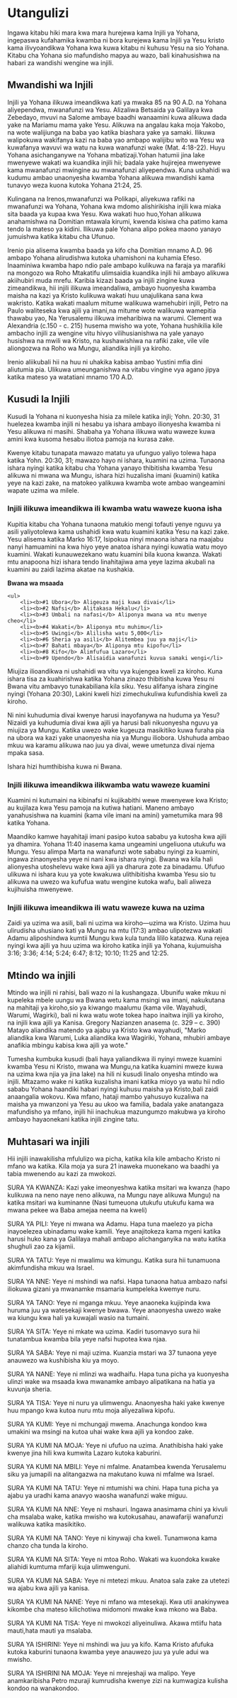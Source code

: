 # Utangulizi

Ingawa kitabu hiki mara kwa mara hurejewa kama Injili ya Yohana, ingepaswa kufahamika kwamba ni bora kurejewa kama Injili ya Yesu kristo kama ilivyoandikwa Yohana kwa kuwa kitabu ni kuhusu Yesu na sio Yohana. Kitabu cha Yohana sio mafundisho mapya au wazo, bali  kinahusishwa na habari za wandishi wengine wa injili.

## Mwandishi wa Injili

Injili ya Yohana ilikuwa imeandikwa kati ya mwaka 85 na 90 A.D. na Yohana aliyependwa, mwanafunzi wa Yesu. Alizaliwa Betsaida ya Galilaya kwa Zebedayo, mvuvi na Salome ambaye baadhi wanaamini kuwa alikuwa dada yake na Mariamu mama yake Yesu. Alikuwa na angalau kaka moja Yakobo, na wote walijiunga na baba yao katika biashara yake ya samaki. Ilikuwa walipokuwa wakifanya kazi na baba yao ambapo walijibu wito wa Yesu wa kuwafanya wavuvi wa watu na kuwa wanafunzi wake (Mat. 4:18-22). Huyu Yohana asichanganywe na Yohana mbatizaji.Yohan hatumii jina lake mwenyewe wakati wa kuandika injili hii; badala yake hujirejea mwenyewe kama mwanafunzi mwingine au mwanafunzi aliyependwa. Kuna ushahidi wa kudumu ambao unaonyesha kwamba Yohana alikuwa mwandishi kama tunavyo weza kuona kutoka Yohana 21:24, 25.

Kulingana na Irenos,mwanafunzi wa Polikapi, aliyekuwa rafiki na mwanafunzi wa Yohana, Yohana kwa mdomo alishirikisha injili kwa miaka sita baada ya kupaa kwa Yesu. Kwa wakati huo huo,Yohan alikuwa anahamishwa na Domitian mtawala kirumi, kwenda kisiwa cha patimo kama tendo la mateso ya kidini. Ilikuwa pale Yohana alipo pokea maono yanayo jumuishwa katika kitabu cha Ufunuo.

Irenio pia alisema kwamba baada ya kifo cha Domitian mnamo A.D. 96 ambapo Yohana alirudishwa kutoka uhamishoni na kuhamia Efeso. Inaaminiwa kwamba hapo ndio pale ambapo kulikuwa na faraja ya marafiki na mongozo wa Roho Mtakatifu ulimsaidia kuandika injili hii ambayo alikuwa akiihubiri muda mrefu. Karibia kizazi baada ya injili zingine kuwa zimeandikwa, hii injili ilikuwa imeandaliwa, ambayo huonyesha kwamba maisha na kazi ya Kristo kulikuwa wakati huu unajulikana sana kwa  wakristo. Katika wakati maalum mitume walikuwa wamehubiri injili, Petro na Paulo waliteseka kwa ajili ya imani,na mitume wote walikuwa wamepitia thawabu yao, Na Yerusalemu ilikuwa imeharibiwa na warumi. Clement wa Alexandria (c.150 - c. 215) husema mwisho wa yote, Yohana hushikilia kile ambacho injili za wengine vitu hivyo vilihusianishwa na yale yanayo husishwa na mwili wa Kristo, na kushawishiwa na rafiki zake, vile vile aliongozwa na Roho wa Mungu, aliandika injili ya kiroho.

Irenio aliikubali hii na huu ni uhakika kabisa ambao Yustini mfia dini aliutumia pia. Ulikuwa umeunganishwa na vitabu vingine vya agano jipya katika mateso ya watatiani mnamo 170 A.D.

## Kusudi la Injili

Kusudi la Yohana ni kuonyesha hisia za milele katika injli; Yohn. 20:30, 31 huelezea kwamba injili ni hesabu ya ishara ambayo ilionyesha kwamba ni Yesu alikuwa ni masihi. Shabaha ya Yohana ilikuwa watu waweze kuwa amini kwa kusoma hesabu iliotoa pamoja na kurasa zake.

Kwenye kitabu tunapata mawazo matatu ya ufunguo yaliyo tolewa hapa katika Yohn. 20:30, 31; mawazo hayo ni ishara, kuamini na uzima. Tunaona ishara nyingi katika kitabu cha Yohana yanayo thibitisha kwamba Yesu alikuwa ni mwana wa Mungu, ishara hizi huzalisha imani (kuamini) katika yeye na kazi zake, na matokeo yalikuwa kwamba wote ambao wangeamini wapate uzima wa milele.

### Injili ilikuwa imeandikwa ili kwamba watu waweze kuona isha

Kupitia kitabu cha Yohana tunaona matukio mengi tofauti yenye nguvu ya asili yaliyotolewa kama ushahidi kwa watu kuamini katika Yesu na kazi zake. Yesu alisema katika Marko 16:17, Isipokua ninyi mnaona ishara na maajabu nanyi hamuamini na kwa hiyo yeye anatoa ishara nyingi kuwatia watu moyo kuamini. Wakati kunauwezekano watu kuamini bila kuona kwanza. Wakati mtu anapoona hizi ishara tendo linahitajiwa ama yeye lazima akubali na kuamini au zaidi lazima akatae na kushakia.

<b>Bwana wa msaada</b>

	<ul>
		<li><b>#1 Ubora</b> Aligeuza maji kuwa divai</li>
		<li><b>#2 Nafsi</b> Alitakasa Hekalu</li>
		<li><b>#3 Umbali na nafasi</b> Aliponya mwana wa mtu mwenye cheo</li>
		<li><b>#4 Wakati</b> Aliponya mtu muhimu</li>
		<li><b>#5 Uwingi</b> Alilisha watu 5,000</li>
		<li><b>#6 Sheria ya asili</b> Alitembea juu ya maji</li>
		<li><b>#7 Bahati mbaya</b> Aliponya mtu kipofu</li>
		<li><b>#8 Kifo</b> Alimfufua Lazaro</li>
		<li><b>#9 Upendo</b> Alisaidia wanafunzi kuvua samaki wengi</li>
</ul>

Miujiza ilioandikwa ni ushahidi wa vitu vya kujengea kweli za kiroho. Kuna ishara tisa za kuahirishwa katika Yohana zinazo thibitisha kuwa Yesu ni Bwana vitu ambavyo tunakabiliana kila siku. Yesu alifanya ishara zingine nyingi (Yohana 20:30), Lakini kweli hizi zimechukuliwa kufundishia kweli za kiroho.

Ni nini kuhudumia divai kwenye harusi inayofanywa na huduma ya Yesu? Nizaidi ya kuhudumia divai kwa ajili ya harusi bali nikuonyesha nguvu ya miujiza ya Mungu. Katika uwezo wake kugeuza masikitiko kuwa furaha pia na ubora wa kazi yake unaonyesha nia ya Mungu iliobora. Ushuhuda ambao mkuu wa karamu alikuwa nao juu ya divai, wewe umetunza divai njema mpaka sasa.

Ishara hizi humthibisha kuwa ni Bwana.

### Injili ilikuwa imeandikwa ilikwamba watu waweze kuamini

Kuamini ni kutumaini na kibinafsi ni kujikabithi wewe mwenyewe kwa Kristo; au kujilaza kwa Yesu pamoja na kutiwa hatiani. Maneno ambayo yanahusishwa na kuamini (kama vile imani na amini) yametumika mara 98 katika Yohana.

Maandiko kamwe hayahitaji imani pasipo kutoa sababu ya kutosha kwa ajili ya dhamira. Yohana 11:40 inasema kama ungeamini ungeliuona utukufu wa Mungu. Yesu alimpa Marta na wanafunzi wote sababu nyingi za kuamini, ingawa zinaonyesha yeye ni nani kwa ishara nyingi. Bwana wa kila hali alionyesha utoshelevu wake kwa ajili ya dharura zote za binadamu. Ufufuo ulikuwa ni ishara kuu ya yote kwakuwa ulithibitisha kwamba Yesu sio tu alikuwa na uwezo wa kufufua watu wengine kutoka wafu, bali aliweza kujihuisha mwenyewe.

### Injili ilikuwa imeandikwa ili watu waweze kuwa na uzima

Zaidi ya  uzima wa asili, bali ni uzima wa kiroho&mdash;uzima wa Kristo. Uzima huu ulirudisha uhusiano kati ya Mungu na mtu (17:3) ambao ulipotezwa wakati Adamu aliposhindwa kumtii Mungu kwa kula tunda lililo katazwa. Kuna rejea nyingi kwa ajili ya huu uzima wa kiroho katika injili ya Yohana, kujumuisha 3:16; 3:36; 4:14; 5:24; 6:47; 8:12; 10:10; 11:25 and 12:25.

## Mtindo wa injili

Mtindo wa injili ni rahisi, bali wazo ni la kushangaza. Ubunifu wake mkuu ni kupeleka mbele uungu wa Bwana wetu kama msingi wa imani, nakukutana na mahitaji ya kiroho,sio ya kiwango maalumu (kama vile. Wayahudi, Warumi, Wagirki), bali ni kwa watu wote tokea hapo inaitwa injili ya kiroho, na injili kwa ajili ya Kanisa. Gregory Nazianzen anasema (c. 329 – c. 390) Matayo aliandika matendo ya ajabu ya Kristo kwa wayahudi, "Marko aliandika kwa Warumi, Luka aliandika kwa Wagiriki, Yohana, mhubiri ambaye anafikia mbingu kabisa kwa ajili ya wote."

Tumesha kumbuka kusudi (bali haya yaliandikwa ili nyinyi mweze kuamini kwamba Yesu ni Kristo, mwana wa Mungu,na katika kuamini mweze kuwa na uzima kwa njia ya jina lake) na hili ni kusudi linalo onyesha mtindo wa injili. Mtazamo wake ni katika kuzalisha imani katika mioyo ya watu hii ndio sababu Yohana haandiki habari nyingi kuhusu maisha ya Kristo,bali zaidi anaangalia wokovu. Kwa mfano, hataji mambo yahusuyo kuzaliwa na maisha ya mwanzoni ya Yesu au ukoo wa familia, badala yake anatangaza mafundisho ya mfano, injili hii inachukua mazungumzo makubwa ya kiroho ambayo hayaonekani katika injili zingine tatu.

## Muhtasari wa injili

Hii injili inawakilisha mfululizo wa picha, katika kila kile ambacho Kristo ni mfano wa katika. Kila moja ya sura 21 inaweka muonekano wa baadhi ya tabia mwenendo au kazi za mwokozi.

SURA YA KWANZA: Kazi yake imeonyeshwa katika msitari wa kwanza (hapo kulikuwa na neno naye neno alikuwa, na Mungu naye alikuwa Mungu) na katika msitari wa kuminanne (Nasi tumeuona utukufu utukufu kama wa mwana pekee wa Baba amejaa neema na kweli)

SURA YA PILI: Yeye ni mwana wa Adamu. Hapa tuna maelezo ya picha inayoelezea ubinadamu wake kamili. Yeye anajitokeza kama mgeni katika harusi huko kana ya Galilaya mahali ambapo alichanganyika na watu katika shughuli zao za kijamii.

SURA YA TATU: Yeye ni mwalimu wa kimungu. Katika sura hii tunamuona akimfundisha mkuu wa Israel.

SURA YA NNE: Yeye ni mshindi wa nafsi. Hapa tunaona hatua ambazo nafsi iliokuwa  gizani ya mwanamke msamaria kumpeleka kwemye nuru.

SURA YA TANO: Yeye ni mganga mkuu. Yeye anaoneka kujipinda kwa huruma juu ya watesekaji kwenye bwawa. Yeye anaonyesha uwezo wake wa kiungu kwa hali ya kuwajali wasio na tumaini.

SURA YA SITA: Yeye ni mkate wa uzima. Kadiri tusomavyo sura hii tunatambua kwamba bila yeye nafsi hupotea kwa njaa.

SURA YA SABA: Yeye ni maji uzima. Kuanzia mstari wa 37 tunaona yeye anauwezo wa kushibisha kiu ya moyo.

SURA YA NANE: Yeye ni mlinzi wa wadhaifu. Hapa tuna picha ya kuonyesha ulinzi wake wa msaada kwa mwanamke ambayo alipatikana na hatia ya kuvunja sheria.

SURA YA TISA: Yeye ni nuru ya ulimwengu. Anaonyesha haki yake kwenye huu mpango kwa kutoa nuru mtu moja aliyezaliwa kipofu.

SURA YA KUMI: Yeye ni mchungaji mwema. Anachunga kondoo kwa umakini wa msingi na kutoa uhai wake kwa ajili ya kondoo zake.

SURA YA KUMI NA MOJA: Yeye ni ufufuo na uzima. Anathibisha haki yake kwenye jina hili kwa kumwita Lazaro kutoka kaburini.

SURA YA KUMI NA MBILI: Yeye ni mfalme. Anatambea kwenda Yerusalemu siku ya jumapili na alitangazwa na makutano kuwa ni mfalme wa Israel.

SURA YA KUMI NA TATU: Yeye ni mtumishi wa chini. Hapa tuna picha ya ajabu ya uradhi kama anavyo waosha wanafunzi wake miguu.

SURA YA KUMI NA NNE: Yeye ni mshauri. Ingawa anasimama chini ya kivuli cha msalaba wake, katika mwisho wa kutokusahau, anawafariji wanafunzi walikuwa katika masikitiko.

SURA YA KUMI NA TANO: Yeye ni kinywaji cha kweli. Tunamwona kama chanzo cha tunda la kiroho.

SURA YA KUMI NA SITA: Yeye ni mtoa Roho. Wakati wa kuondoka kwake aliahidi kumtuma mfariji kuja ulimwenguni.

SURA YA KUMI NA SABA: Yeye ni mtetezi mkuu. Anatoa sala zake za utetezi wa ajabu kwa ajili ya kanisa.

SURA YA KUMI NA NANE: Yeye ni mfano wa mtesekaji. Kwa utii anakinywea kikombe cha mateso kilichotiwa midomoni mwake kwa mkono wa Baba.

SURA YA KUMI NA TISA: Yeye ni mwokozi aliyeinuliwa. Akawa mtiifu hata mauti,hata mauti ya msalaba.

SURA YA ISHIRINI: Yeye ni mshindi wa juu ya kifo. Kama Kristo afufuka kutoka kaburini tunaona kwamba yeye anauwezo juu ya yule adui wa mwisho.

SURA YA ISHIRINI NA MOJA: Yeye ni mrejeshaji wa malipo. Yeye anamkaribisha Petro mzuraji kumrudisha kwenye zizi na kumwagiza kulisha kondoo na wanakondoo.